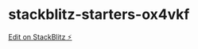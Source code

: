 # stackblitz-starters-ox4vkf

[Edit on StackBlitz ⚡️](https://stackblitz.com/edit/stackblitz-starters-ox4vkf)
